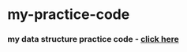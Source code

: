# my-practice-code

### my data structure practice code - [click here](https://github.com/deepshiv126/my-practice-code/blob/feature/my-practice-data-structure-code/practice-data-structure/README.md)

